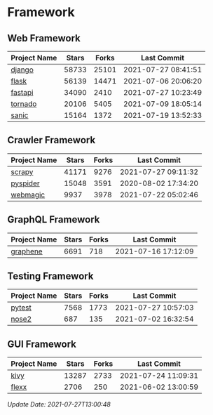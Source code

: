 # Framework

## Web Framework
| Project Name | Stars | Forks | Last Commit |
| ------------ | ----- | ----- | ----------- |
| [django](https://github.com/django/django) | 58733 | 25101 | 2021-07-27 08:41:51 |
| [flask](https://github.com/pallets/flask) | 56139 | 14471 | 2021-07-06 20:06:20 |
| [fastapi](https://github.com/tiangolo/fastapi) | 34090 | 2410 | 2021-07-27 10:23:49 |
| [tornado](https://github.com/tornadoweb/tornado) | 20106 | 5405 | 2021-07-09 18:05:14 |
| [sanic](https://github.com/sanic-org/sanic) | 15164 | 1372 | 2021-07-19 13:52:33 |

## Crawler Framework
| Project Name | Stars | Forks | Last Commit |
| ------------ | ----- | ----- | ----------- |
| [scrapy](https://github.com/scrapy/scrapy) | 41171 | 9276 | 2021-07-27 09:11:32 |
| [pyspider](https://github.com/binux/pyspider) | 15048 | 3591 | 2020-08-02 17:34:20 |
| [webmagic](https://github.com/code4craft/webmagic) | 9937 | 3978 | 2021-07-22 05:02:46 |

## GraphQL Framework
| Project Name | Stars | Forks | Last Commit |
| ------------ | ----- | ----- | ----------- |
| [graphene](https://github.com/graphql-python/graphene) | 6691 | 718 | 2021-07-16 17:12:09 |

## Testing Framework
| Project Name | Stars | Forks | Last Commit |
| ------------ | ----- | ----- | ----------- |
| [pytest](https://github.com/pytest-dev/pytest) | 7568 | 1773 | 2021-07-27 10:57:03 |
| [nose2](https://github.com/nose-devs/nose2) | 687 | 135 | 2021-07-02 16:32:54 |

## GUI Framework
| Project Name | Stars | Forks | Last Commit |
| ------------ | ----- | ----- | ----------- |
| [kivy](https://github.com/kivy/kivy) | 13287 | 2733 | 2021-07-24 11:09:31 |
| [flexx](https://github.com/flexxui/flexx) | 2706 | 250 | 2021-06-02 13:00:59 |

*Update Date: 2021-07-27T13:00:48*